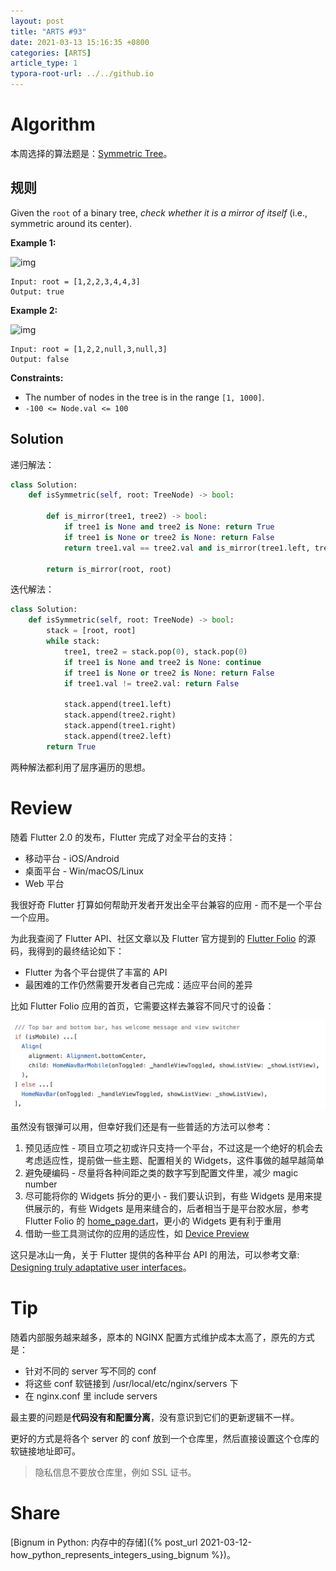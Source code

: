 ```yaml
---
layout: post
title: "ARTS #93"
date: 2021-03-13 15:16:35 +0800
categories: [ARTS]
article_type: 1
typora-root-url: ../../github.io
---
```



# Algorithm

本周选择的算法题是：[Symmetric Tree](https://leetcode.com/problems/symmetric-tree/)。


## 规则

Given the `root` of a binary tree, *check whether it is a mirror of itself* (i.e., symmetric around its center).

 

**Example 1:**

![img](https://assets.leetcode.com/uploads/2021/02/19/symtree1.jpg)

```
Input: root = [1,2,2,3,4,4,3]
Output: true
```

**Example 2:**

![img](https://assets.leetcode.com/uploads/2021/02/19/symtree2.jpg)

```
Input: root = [1,2,2,null,3,null,3]
Output: false
```

 

**Constraints:**

- The number of nodes in the tree is in the range `[1, 1000]`.
- `-100 <= Node.val <= 100`

## Solution

递归解法：

```python
class Solution:
    def isSymmetric(self, root: TreeNode) -> bool:

        def is_mirror(tree1, tree2) -> bool:
            if tree1 is None and tree2 is None: return True
            if tree1 is None or tree2 is None: return False
            return tree1.val == tree2.val and is_mirror(tree1.left, tree2.right) and is_mirror(tree1.right, tree2.left)
        
        return is_mirror(root, root)
```

迭代解法：

```python
class Solution:
    def isSymmetric(self, root: TreeNode) -> bool:
        stack = [root, root]
        while stack:
            tree1, tree2 = stack.pop(0), stack.pop(0)
            if tree1 is None and tree2 is None: continue
            if tree1 is None or tree2 is None: return False
            if tree1.val != tree2.val: return False

            stack.append(tree1.left)
            stack.append(tree2.right)
            stack.append(tree1.right)
            stack.append(tree2.left)
        return True
```

两种解法都利用了层序遍历的思想。

# Review

随着 Flutter 2.0 的发布，Flutter 完成了对全平台的支持：

- 移动平台 - iOS/Android
- 桌面平台 - Win/macOS/Linux
- Web 平台

我很好奇 Flutter 打算如何帮助开发者开发出全平台兼容的应用 - 而不是一个平台一个应用。

为此我查阅了 Flutter API、社区文章以及 Flutter 官方提到的 [Flutter Folio](https://github.com/gskinnerTeam/flutter-folio) 的源码，我得到的最终结论如下：

- Flutter 为各个平台提供了丰富的 API
- 最困难的工作仍然需要开发者自己完成：适应平台间的差异

比如 Flutter Folio 应用的首页，它需要这样去兼容不同尺寸的设备：

![image-20210313163747876](/assets/img/93-1.JPG)

虽然没有银弹可以用，但幸好我们还是有一些普适的方法可以参考：

1. 预见适应性 - 项目立项之初或许只支持一个平台，不过这是一个绝好的机会去考虑适应性，提前做一些主题、配置相关的 Widgets，这件事做的越早越简单
2. 避免硬编码 - 尽量将各种间距之类的数字写到配置文件里，减少 magic number
3. 尽可能将你的 Widgets 拆分的更小 - 我们要认识到，有些 Widgets 是用来提供展示的，有些 Widgets 是用来缝合的，后者相当于是平台胶水层，参考 Flutter Folio 的 [home_page.dart](https://github.com/gskinnerTeam/flutter-folio/blob/master/lib/views/home_page/home_page.dart)，更小的 Widgets 更有利于重用
4. 借助一些工具测试你的应用的适应性，如 [Device Preview](https://pub.dev/packages/device_preview)

这只是冰山一角，关于 Flutter 提供的各种平台 API 的用法，可以参考文章: [Designing truly adaptative user interfaces](https://aloisdeniel.com/#/posts/adaptative-ui)。

# Tip

随着内部服务越来越多，原本的 NGINX 配置方式维护成本太高了，原先的方式是：

- 针对不同的 server 写不同的 conf
- 将这些 conf 软链接到 /usr/local/etc/nginx/servers 下
- 在 nginx.conf 里 include servers

最主要的问题是**代码没有和配置分离**，没有意识到它们的更新逻辑不一样。

更好的方式是将各个 server 的 conf 放到一个仓库里，然后直接设置这个仓库的软链接地址即可。

> 隐私信息不要放仓库里，例如 SSL 证书。

# Share

[Bignum in Python: 内存中的存储]({% post_url 2021-03-12-how_python_represents_integers_using_bignum %})。